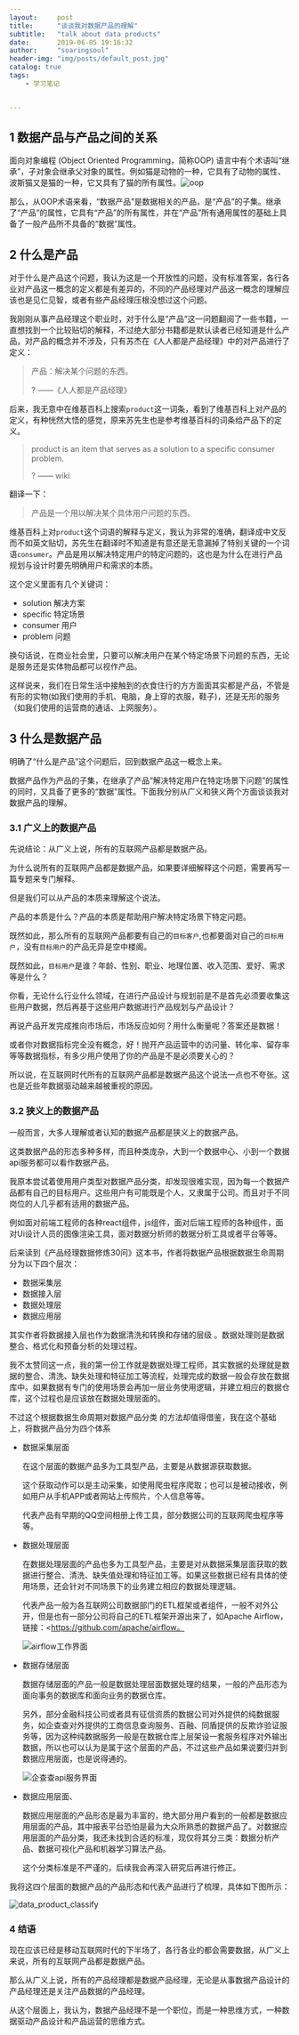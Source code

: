 ```yaml
---
layout:     post
title:      "谈谈我对数据产品的理解"
subtitle:   "talk about data products"
date:       2019-06-05 19:16:32
author:     "soaringsoul"
header-img: "img/posts/default_post.jpg"
catalog: true
tags:
    - 学习笔记


---
```


## 1 数据产品与产品之间的关系

面向对象编程 (Object Oriented Programming，简称OOP) 语言中有个术语叫“继承”，子对象会继承父对象的属性。例如猫是动物的一种，它具有了动物的属性、波斯猫又是猫的一种，它又具有了猫的所有属性。![oop](/img/oop.jpg)

那么，从OOP术语来看，“数据产品”是数据相关的产品，是“产品”的子集。继承了“产品”的属性，它具有“产品”的所有属性，并在“产品”所有通用属性的基础上具备了一般产品所不具备的“数据”属性。

## 2 什么是产品

对于什么是产品这个问题，我认为这是一个开放性的问题，没有标准答案，各行各业对产品这一概念的定义都是有差异的，不同的产品经理对产品这一概念的理解应该也是见仁见智，或者有些产品经理压根没想过这个问题。



我刚刚从事产品经理这个职业时，对于什么是”产品”这一问题翻阅了一些书籍，一直想找到一个比较贴切的解释，不过绝大部分书籍都是默认读者已经知道是什么产品，对产品的概念并不涉及，只有苏杰在《人人都是产品经理》中的对产品进行了定义：

> 产品：解决某个问题的东西。
>
> ?															                   ——《人人都是产品经理》

后来，我无意中在维基百科上搜索`product`这一词条，看到了维基百科上对产品的定义，有种恍然大悟的感觉，原来苏先生也是参考维基百科的词条给产品下的定义。

> product is an item that serves as a solution to a specific consumer problem.
>
> ?                                                                                       —— wiki

翻译一下：

> 产品是一个用以解决某个具体用户问题的东西。

维基百科上对`product`这个词语的解释与定义，我认为非常的准确，翻译成中文反而不如英文贴切，苏先生在翻译时不知道是有意还是无意漏掉了特别关键的一个词语`consumer`。产品是用以解决特定用户的特定问题的，这也是为什么在进行产品规划与设计时要先明确用户和需求的本质。

这个定义里面有几个关键词：

* solution 解决方案
* specific 特定场景
* consumer 用户
* problem 问题



换句话说，在商业社会里，只要可以解决用户在某个特定场景下问题的东西，无论是服务还是实体物品都可以视作产品。

这样说来，我们在日常生活中接触到的衣食住行的方方面面其实都是产品，不管是有形的实物(如我们使用的手机、电脑，身上穿的衣服，鞋子)，还是无形的服务（如我们使用的运营商的通话、上网服务）。



## 3 什么是数据产品

明确了“什么是产品”这个问题后，回到数据产品这一概念上来。

数据产品作为产品的子集，在继承了产品“解决特定用户在特定场景下问题”的属性的同时，又具备了更多的“数据”属性。下面我分别从广义和狭义两个方面谈谈我对数据产品的理解。



### 3.1 广义上的数据产品

先说结论：从广义上说，所有的互联网产品都是数据产品。

为什么说所有的互联网产品都是数据产品，如果要详细解释这个问题，需要再写一篇专题来专门解释。

但是我们可以从产品的本质来理解这个说法。

产品的本质是什么？产品的本质是帮助用户解决特定场景下特定问题。

既然如此，那么所有的互联网产品都要有自己的`目标客户`,也都要面对自己的`目标用户`，没有`目标用户`的产品无异是空中楼阁。

既然如此，`目标用户`是谁？年龄、性别、职业、地理位置、收入范围、爱好、需求等是什么？

你看，无论什么行业什么领域，在进行产品设计与规划前是不是首先必须要收集这些用户数据，然后再基于这些用户数据进行产品规划与产品设计？

再说产品开发完成推向市场后，市场反应如何？用什么衡量呢？答案还是数据！

或者你对数据指标完全没有概念，好！抛开产品运营中的访问量、转化率、留存率等等数据指标，有多少用户使用了你的产品是不是必须要关心的？

所以说，在互联网时代所有的互联网产品都是数据产品这个说法一点也不夸张。这也是近些年数据驱动越来越被重视的原因。



### 3.2 狭义上的数据产品

一般而言，大多人理解或者认知的数据产品都是狭义上的数据产品。

这类数据产品的形态多种多样，而且种类庞杂，大到一个数据中心、小到一个数据api服务都可以看作数据产品。

我原本尝试着使用用户类型对数据产品分类，却发现很难实现，因为每一个数据产品都有自己的目标用户。这些用户有可能既是个人，又隶属于公司。而且对于不同岗位的人几乎都有适用的数据产品。

例如面对前端工程师的各种react组件，js组件，面对后端工程师的各种组件，面对Ui设计人员的图像渲染工具，面对数据分析师的数据分析工具或者平台等等。

后来读到《产品经理数据修炼30问》这本书，作者将数据产品根据数据生命周期分为以下四个层次：

* 数据采集层
* 数据接入层
* 数据处理层
* 数据应用层

其实作者将数据接入层也作为数据清洗和转换和存储的层级 。数据处理则是数据整合、格式化和预备分析的处理过程。

我不太赞同这一点，我的第一份工作就是数据处理工程师，其实数据的处理就是数据的整合、清洗、缺失处理和特征加工等流程，处理完成的数据一般会存放在数据库中。如果数据有专门的使用场景会再加一层业务使用逻辑，并建立相应的数据仓库，这个过程也是应该放在数据处理层面的。

不过这个根据数据生命周期对数据产品分类 的方法却值得借鉴，我在这个基础上，将数据产品分为四个体系

* 数据采集层面

  在这个层面的数据产品多为工具型产品，主要是从数据源获取数据。

  这个获取动作可以是主动采集，如使用爬虫程序爬取；也可以是被动接收，例如用户从手机APP或者网站上传照片，个人信息等等。

  代表产品有早期的QQ空间相册上传工具，部分数据公司的互联网爬虫程序等等。

  

* 数据处理层面

  在数据处理层面的产品也多为工具型产品，主要是对从数据采集层面获取的数据进行整合、清洗、缺失值处理和特征加工等。如果这些数据已经有具体的使用场景，还会针对不同场景下的业务建立相应的数据处理逻辑。

  代表产品一般为各互联网公司数据部门的ETL框架或者组件，一般不对外公开，但是也有一部分公司将自己的ETL框架开源出来了，如Apache Airflow，链接：<https://github.com/apache/airflow。

  ![airflow工作界面](/img/airflow.png)

  

* 数据存储层面

  数据存储层面的产品一般是数据处理层面数据处理的结果，一般的产品形态为面向事务的数据库和面向业务的数据仓库。

  另外，部分金融科技公司或者具有征信资质的数据公司对外提供的纯数据服务，如企查查对外提供的工商信息查询服务、百融、同盾提供的反欺诈验证服务等，因为这种纯数据服务一般是在数据仓库上层架设一套服务程序对外输出数据，所以也可以认为是属于这个层面的产品，不过这些产品如果说要归并到数据应用层面，也是说得通的。

  ![企查查api服务界面](/img/qichacha_api.png)

* 数据应用层面、

  数据应用层面的产品形态是最为丰富的，绝大部分用户看到的一般都是数据应用层面的产品，其中报表平台恐怕是最为大众所熟悉的数据产品了。对数据应用层面的产品分类，我还未找到合适的标准，现仅将其分三类：数据分析产品、数据可视化产品和机器学习算法产品。

  这个分类标准是不严谨的，后续我会再深入研究后再进行修正。

  

我将这四个层面的数据产品的产品形态和代表产品进行了梳理，具体如下图所示：

![data_product_classify](/img/data_product_classify.png)



### 4 结语

现在应该已经是移动互联网时代的下半场了，各行各业的都会需要数据，从广义上来说，所有的互联网产品都是数据产品。

那么从广义上说，所有的产品经理都是数据产品经理，无论是从事数据产品设计的产品经理还是关注产品数据的产品经理。

从这个层面上，我认为，数据产品经理不是一个职位，而是一种思维方式，一种数据驱动产品设计和产品运营的思维方式。







